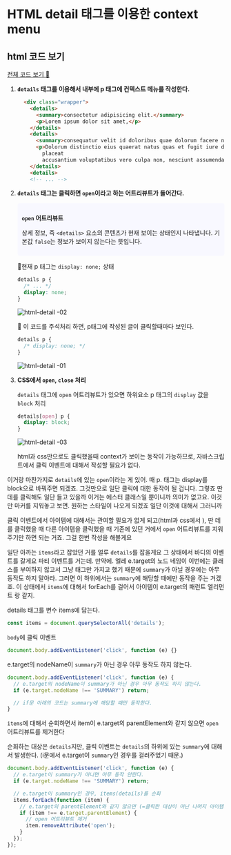 # HTML detail 태그를 이용한 context menu

## html 코드 보기

[전체 코드 보기 🔗](/01.context-menu/html-js/index.html)

1. **`details` 태그를 이용해서 내부에 p 태그에 컨텍스트 메뉴를 작성한다.**
  
    ```html
      <div class="wrapper">
        <details>
          <summary>consectetur adipisicing elit.</summary>
          <p>Lorem ipsum dolor sit amet,</p>
        </details>
        <details>
          <summary>consequatur velit id doloribus quae dolorum facere nemo, inventore hic adipisci odit.</summary>
          <p>Dolorum distinctio eius quaerat natus quas et fugit iure dolorem! Quas repellat ea et debitis nostrum eos
            placeat
            accusantium voluptatibus vero culpa non, nesciunt assumenda earum a </p>
        </details>
        <details>
        <!-- ... -->
    ```

2. **`details` 태그는 클릭하면 `open`이라고 하는 어트리뷰트가 들어간다.**
    
    <div style="background: ghostwhite; padding: 10px; border-radius: 5px">
    
    **`open` 어트리뷰트**
    
    상세 정보, 즉 `<details>` 요소의 콘텐츠가 현재 보이는 상태인지 나타냅니다. 
    기본값 `false`는 정보가 보이지 않는다는 뜻입니다.

    </div>

    🔻현재 p 태그는 `display: none;` 상태

    ```css
    details p {
      /* ... */
      display: none;
    }
    ```

    ![html-detail -02](https://user-images.githubusercontent.com/72931773/127733406-9bde766d-6793-4a5d-8701-adddeeadc737.gif)
    
    🔻 이 코드를 주석처리 하면, p태그에 작성된 글이 클릭할때마다 보인다.

    ```css
    details p {
      /* display: none; */
    }
    ```

    ![html-detail -01](https://user-images.githubusercontent.com/72931773/127733405-9ff26e45-f68b-4a83-9646-98bbbd0331d2.gif)


3. **CSS에서 `open`, `close` 처리**

    `details` 태그에 `open` 어트리뷰트가 있으면 하위요소 p 태그의 `display` 값을 `block` 처리

    ```css
    details[open] p {
      display: block;
    }
    ```
    
    ![html-detail -03](https://user-images.githubusercontent.com/72931773/127763639-fa115ce9-f643-467a-945d-36b771eb6f93.gif)

    html과 css만으로도 클릭했을때 context가 보이는 동작이 가능하므로, 자바스크립트에서 클릭 이벤트에 대해서 작성할 필요가 없다.


이거랑 마찬가지로 `details`에 있는 `open`이라는 게 있어.
때 p. 태그는
display를 block으로 바꿔주면 되겠죠.
그것만으로 일단 클릭에 대한 동작이 될 겁니다.
그렇죠 딴 데를 클릭해도 일단 들고 있을까 이거는 에스터 클래스일 뿐이니까 의미가 없고요.
이것만 마커를 지워놓고 보면. 원하는 스타일이 나오게 되겠죠 일단 이것에 대해서 그러니까 

클릭 이벤트에서 아이템에 대해서는 관여할 필요가 없게 되고(html과 css에서 ), 딴 데를 클릭했을 때 다른 아이템을 클릭했을 때 기존에 있던 거에서 `open` 어트리뷰트를 지워주기만 하면 되는 거죠.
그걸 한번 작성을 해볼게요

일단 아까는 `items`라고 잡았던 거를 얼루 `details`를 잡을게요 그 상태에서
바디의 이벤트를 갈게요 파티 이벤트를 거는데.
만약에. 엘레 e.target의 노드 네임이 이번에는 클래스를 부여하지 않고서
그냥 태그만 가지고 했기 때문에 `summary`가 아닐 경우에는 아무 동작도 하지 말아라.
그러면 이 하위에서는 `summary`에 해당할 때에만 동작을 주는 거겠죠.
이 상태에서 `items`에 대해서 forEach를 걸어서 아이템이 e.target의 패런트 엘리먼트 랑 같지.


details 태그를 변수 items에 담는다.

```js
const items = document.querySelectorAll('details');
```

`body`에 클릭 이벤트

```js
document.body.addEventListener('click', function (e) {}
```

e.target의 nodeName이 `summary`가 아닌 경우 아무 동작도 하지 않는다.

```js
document.body.addEventListener('click', function (e) {
  // e.target의 nodeName이 summary가 아닌 경우 아무 동작도 하지 않는다.
  if (e.target.nodeName !== 'SUMMARY') return;

  // if문 아래의 코드는 summary에 해당할 때만 동작한다.
}
```


`items`에 대해서 순회하면서 item이 e.target의 parentElement와 같지 않으면 `open` 어트리뷰트를 제거한다

순회하는 대상은 `details`지만, 클릭 이벤트는 `details`의 하위에 있는 `summary`에 대해서 발생한다. (i문에서 e.target이 `summary`인 경우를 걸러주었기 때문.)


```js
document.body.addEventListener('click', function (e) {  
  // e.target이 summary가 아니면 아무 동작 안한다.
  if (e.target.nodeName !== 'SUMMARY') return;

  // e.target이 summary인 경우, items(details)를 순회
  items.forEach(function (item) {
    // e.target의 parentElement와 같지 않으면 (=클릭한 대상이 아닌 나머지 아이템인 경우)
    if (item !== e.target.parentElement) {
      // open 어트리뷰트 제거
      item.removeAttribute('open');
    }
  });
});
```
